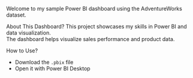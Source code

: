 Welcome to my sample Power BI dashboard using the AdventureWorks dataset.

About This Dashboard?
This project showcases my skills in Power BI and data visualization.  
The dashboard helps visualize sales performance and product data.

How to Use?
- Download the `.pbix` file  
- Open it with Power BI Desktop
